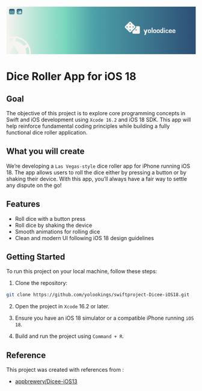 ![Yoloo Banner](Documentation/banner-yoloo.png)

# Dice Roller App for iOS 18

## Goal

The objective of this project is to explore core programming concepts in Swift and iOS development using `Xcode 16.2` and iOS 18 SDK. This app will help reinforce fundamental coding principles while building a fully functional dice roller application.

## What you will create

We’re developing a `Las Vegas-style` dice roller app for iPhone running iOS 18. The app allows users to roll the dice either by pressing a button or by shaking their device. With this app, you’ll always have a fair way to settle any dispute on the go!

## Features

- Roll dice with a button press
- Roll dice by shaking the device
- Smooth animations for rolling dice
- Clean and modern UI following iOS 18 design guidelines

## Getting Started

To run this project on your local machine, follow these steps:

1. Clone the repository:

```bash
git clone https://github.com/yolookings/swiftproject-Dicee-iOS18.git
```

2. Open the project in `Xcode` 16.2 or later.

3. Ensure you have an iOS 18 simulator or a compatible iPhone running `iOS 18`.

4. Build and run the project using `Command + R`.

## Reference

This project was created with references from :

- <a href="https://github.com/appbrewery/Dicee-iOS13" target="_blank">appbrewery/Dicee-iOS13</a>
